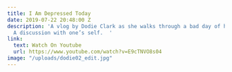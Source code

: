 ```yaml
---
title: I Am Depressed Today
date: 2019-07-22 20:48:00 Z
description: 'A vlog by Dodie Clark as she walks through a bad day of her depression.
  A discussion with one’s self.  '
link:
  text: Watch On Youtube
  url: https://www.youtube.com/watch?v=E9cTNVO8s04
image: "/uploads/dodie02_edit.jpg"
---
```


